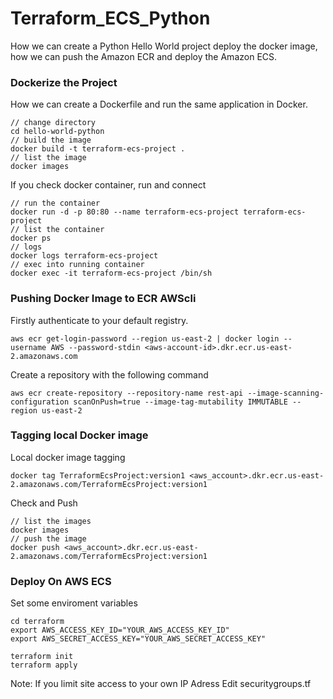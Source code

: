 # Terraform_ECS_Python

How we can create a Python Hello World project deploy the docker image, how we can push the Amazon ECR and deploy the Amazon ECS. 


### Dockerize the Project

How we can create a Dockerfile and run the same application in Docker.

```
// change directory
cd hello-world-python
// build the image
docker build -t terraform-ecs-project .
// list the image
docker images

```


If you check docker container, run and connect

```
// run the container
docker run -d -p 80:80 --name terraform-ecs-project terraform-ecs-project
// list the container
docker ps
// logs
docker logs terraform-ecs-project
// exec into running container
docker exec -it terraform-ecs-project /bin/sh
```

### Pushing Docker Image to ECR AWScli

Firstly authenticate to your default registry.

```
aws ecr get-login-password --region us-east-2 | docker login --username AWS --password-stdin <aws-account-id>.dkr.ecr.us-east-2.amazonaws.com
```

Create a repository with the following command

```
aws ecr create-repository --repository-name rest-api --image-scanning-configuration scanOnPush=true --image-tag-mutability IMMUTABLE --region us-east-2
```

### Tagging local Docker image

Local docker image tagging

```
docker tag TerraformEcsProject:version1 <aws_account>.dkr.ecr.us-east-2.amazonaws.com/TerraformEcsProject:version1
```

Check and Push

```
// list the images
docker images
// push the image
docker push <aws_account>.dkr.ecr.us-east-2.amazonaws.com/TerraformEcsProject:version1
```



### Deploy On AWS ECS

Set some enviroment variables

```
cd terraform
export AWS_ACCESS_KEY_ID="YOUR_AWS_ACCESS_KEY_ID"
export AWS_SECRET_ACCESS_KEY="YOUR_AWS_SECRET_ACCESS_KEY"

terraform init
terraform apply
```


Note: If you limit site access to your own IP Adress Edit securitygroups.tf
